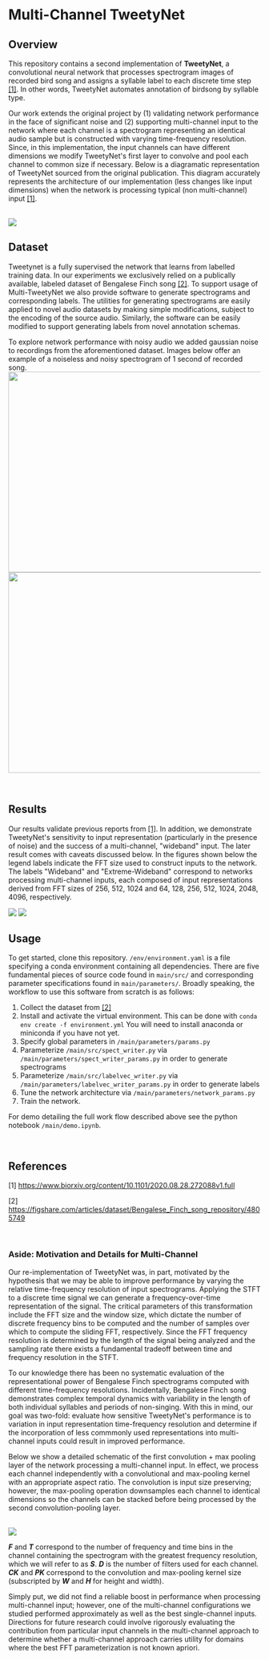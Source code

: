 # Multi-Channel TweetyNet

## Overview

This repository contains a second implementation of **TweetyNet**, a convolutional neural network that processes spectrogram images of recorded bird song and assigns a syllable label to each discrete time step [[1]](#1). In other words, TweetyNet automates annotation of birdsong by syllable type. 

Our work extends the original project by (1) validating network performance in the face of significant noise and (2) supporting multi-channel input to the network where each channel is a spectrogram representing an identical audio sample but is constructed with varying time-frequency resolution. Since, in this implementation, the input channels can have different dimensions we modify TweetyNet's first layer to convolve and pool each channel to common size if necessary. Below is a diagramatic representation of TweetyNet sourced from the original publication. This diagram accurately represents the architecture of our implementation (less changes like input dimensions) when the network is processing typical (non multi-channel) input [[1]](#1).

<br>
<img src="https://github.com/gardner-lab/multi-channel-tweetynet/blob/master/figs/tweetynet.jpg?raw=true" href="#">
<br>


## Dataset

Tweetynet is a fully supervised the network that learns from labelled training data. In our experiments we exclusively relied on a publically available, labeled dataset of Bengalese Finch song [[2]](#2). To support usage of Multi-TweetyNet we also provide software to generate spectrograms and corresponding labels. The utilities for generating spectrograms are easily applied to novel audio datasets by making simple modifications, subject to the encoding of the source audio. Similarly, the software can be easily modified to support generating labels from novel annotation schemas. 

To explore network performance with noisy audio we added gaussian noise to recordings from the aforementioned dataset. Images below offer an example of a noiseless and noisy spectrogram of 1 second of recorded song.
<img src="https://github.com/gardner-lab/multi-channel-tweetynet/blob/master/figs/spectnonoise.png?raw=true" width=1000px height=400px>
<img src="https://github.com/gardner-lab/multi-channel-tweetynet/blob/master/figs/spectsnr0.5.png?raw=true" width=1000px height=400px>

<br>

## Results

Our results validate previous reports from [[1]](#1). In addition, we demonstrate TweetyNet's sensitivity to input representation (particularly in the presence of noise) and the success of a multi-channel, "wideband" input. The later result comes with caveats discussed below. In the figures shown below the legend labels indicate the FFT size used to construct inputs to the network. The labels "Wideband" and "Extreme-Wideband" correspond to networks processing multi-channel inputs, each composed of input representations derived from FFT sizes of 256, 512, 1024 and 64, 128, 256, 512, 1024, 2048, 4096, respectively.

<img src="https://github.com/gardner-lab/multi-channel-tweetynet/blob/master/figs/accnoise.png">

<img src="https://github.com/gardner-lab/multi-channel-tweetynet/blob/master/figs/accnonoise.png">

<br> 

## Usage

To get started, clone this repository. ```/env/environment.yaml``` is a file specifying a conda environment containing all dependencies. There are five fundamental pieces of source code found in ```main/src/``` and corresponding parameter specifications found in ```main/parameters/```. Broadly speaking, the workflow to use this software from scratch is as follows:

1. Collect the dataset from [[2]](#2)
2. Install and activate the virtual environment. This can be done with ```conda env create -f environment.yml``` You will need to install anaconda or miniconda if you have not yet. 
3. Specify global parameters in ```/main/parameters/params.py```
4. Parameterize ```/main/src/spect_writer.py``` via ```/main/parameters/spect_writer_params.py``` in order to generate spectrograms
5. Parameterize ```/main/src/labelvec_writer.py``` via ```/main/parameters/labelvec_writer_params.py``` in order to generate labels
6. Tune the network architecture via ```/main/parameters/network_params.py```
7. Train the network. 

For demo detailing the full work flow described above see the python notebook ```/main/demo.ipynb```.

<br>

## References
<a id="1">[1]</a> 
https://www.biorxiv.org/content/10.1101/2020.08.28.272088v1.full

<a id="2">[2]</a>
https://figshare.com/articles/dataset/Bengalese_Finch_song_repository/4805749

<br>

### Aside: Motivation and Details for Multi-Channel

Our re-implementation of TweetyNet was, in part, motivated by the hypothesis that we may be able to improve performance by varying the relative time-frequency resolution of input spectrograms. Applying the STFT to a discrete time signal we can generate a frequency-over-time representation of the signal. The critical parameters of this transformation include the FFT size and the window size, which dictate the number of discrete frequency bins to be computed and the number of samples over which to compute the sliding FFT, respectively. Since the FFT frequency resolution is determined by the length of the signal being analyzed and the sampling rate there exists a fundamental tradeoff between time and frequency resolution in the STFT.

To our knowledge there has been no systematic evaluation of the representational power of Bengalese Finch spectrograms computed with different time-frequency resolutions. Incidentally, Bengalese Finch song demonstrates complex temporal dynamics with variability in the length of both individual syllables and periods of non-singing. With this in mind, our goal was two-fold: evaluate how sensitive TweetyNet's performance is to variation in input representation time-frequency resolution and determine if the incorporation of less commmonly used representations into multi-channel inputs could result in improved performance. 

Below we show a detailed schematic of the first convolution + max pooling layer of the network processing a multi-channel input. In effect, we process each channel independently with a convolutional and max-pooling kernel with an appropriate aspect ratio. The convolution is input size preserving; however, the max-pooling operation downsamples each channel to identical dimensions so the channels can be stacked before being processed by the second convolution-pooling layer.  

<br>
<img src="https://github.com/gardner-lab/multi-channel-tweetynet/blob/master/figs/frontend.png?raw=true">
<br>

___F___ and ___T___ correspond to the number of frequency and time bins in the channel containing the spectrogram with the greatest frequency resolution, which we will refer to as ***S***. ___D___ is the number of filters used for each channel. ___CK___ and ___PK___ correspond to the convolution and max-pooling kernel size (subscripted by ___W___ and ___H___ for height and width). 

Simply put, we did not find a reliable boost in performance when processing multi-channel input; however, one of the multi-channel configurations we studied performed approximately as well as the best single-channel inputs. Directions for future research could involve rigorously evaluating the contribution from particular input channels in the multi-channel approach to determine whether a multi-channel approach carries utility for domains where the best FFT parameterization is not known apriori.
